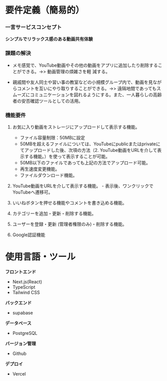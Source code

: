 
# 要件定義（簡易的）
### 一言サービスコンセプト
**シンプルでリラックス感のある動画共有体験**

### 課題の解決
   - メモ感覚で、YouTube動画やその他の動画をアプリに追加したり削除することができる。->> 動画管理の煩雑さを軽 減する。

   - 親戚間や友人同士や習い事の教室などの小規模グループ内で、動画を見ながらコメントを互いにやり取りすることができる。->> 遠隔地間であってもスムーズにコミュニケーションを図れるようにする。また、一人暮らしの高齢者の安否確認ツールとしての活用。

### 機能要件
   1. お気に入り動画をストレージにアップロードして表示する機能。
      - ファイル容量制限：50MBに設定
      - 50MBを超えるファイルについては、YouTubeにpublicまたはprivateにてアップロードした後、次項の方法（2. YouTube動画をURLを介して表示する機能。）を使って表示することが可能。
      - 50MB以下のファイルであっても上記の方法でアップロード可能。
      - 再生速度変更機能。
      - ファイルダウンロード機能。

   2. YouTube動画をURLを介して表示する機能。
     - 表示後、ワンクリックでYouTubeへ遷移可。

   3. いいねボタンを押せる機能やコメントを書き込める機能。

   4. カテゴリーを追加・更新・削除する機能。

   5. ユーザーを登録・更新 (管理者権限のみ)・削除する機能。

   6. Google認証機能

# 使用言語・ツール
**フロントエンド**
- Next.js(React)
- TypeScript
- Tailwind CSS

**バックエンド**
- supabase

**データベース**
- PostgreSQL

**バージョン管理**
- Github

**デプロイ**
- Vercel